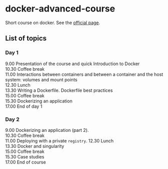 # docker-advanced-course

Short course on docker. See the [official page](https://elixir-iib-training.github.io/website/2018/09/26/Docker_Milano_Bicocca.html).


## List of topics


### Day 1

9.00  Presentation of the course and quick Introduction to Docker  
10.30 Coffee break  
11.00 Interactions between containers and between a container and the host system: volumes
and mount points  
12.30 Lunch  
13.30 Writing a Dockerfile. Dockerfile best practices  
15.00 Coffee break  
15.30 Dockerizing an application  
17.00 End of day 1  

### Day 2

9.00  Dockerizing an application (part 2).  
10.30 Coffee break  
11.00 Deploying with a private `registry`.
12.30 Lunch  
13.30 Docker and singularity  
15.00 Coffee break  
15.30 Case studies  
17.00 End of course  

